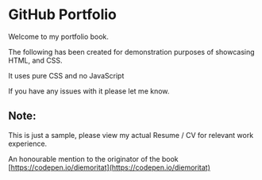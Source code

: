 # GitHub Portfolio

Welcome to my portfolio book.

The following has been created for demonstration purposes of showcasing HTML, and CSS.

It uses pure CSS and no JavaScript

If you have any issues with it please let me know.

## Note:
This is just a sample, please view my actual Resume / CV for relevant work experience.

An honourable mention to the originator of the book [https://codepen.io/diemoritat](https://codepen.io/diemoritat)
